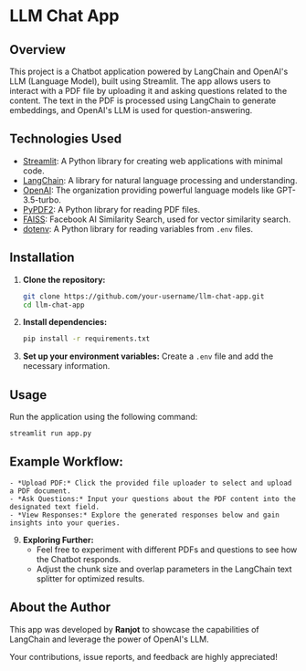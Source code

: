 # LLM Chat App

## Overview
This project is a Chatbot application powered by LangChain and OpenAI's LLM (Language Model), built using Streamlit. The app allows users to interact with a PDF file by uploading it and asking questions related to the content. The text in the PDF is processed using LangChain to generate embeddings, and OpenAI's LLM is used for question-answering.

## Technologies Used
- [Streamlit](https://streamlit.io/): A Python library for creating web applications with minimal code.
- [LangChain](https://github.com/LangChain/langchain): A library for natural language processing and understanding.
- [OpenAI](https://openai.com/): The organization providing powerful language models like GPT-3.5-turbo.
- [PyPDF2](https://pythonhosted.org/PyPDF2/): A Python library for reading PDF files.
- [FAISS](https://github.com/facebookresearch/faiss): Facebook AI Similarity Search, used for vector similarity search.
- [dotenv](https://github.com/theskumar/python-dotenv): A Python library for reading variables from `.env` files.

## Installation
1. **Clone the repository:**
    ```bash
    git clone https://github.com/your-username/llm-chat-app.git
    cd llm-chat-app
    ```

2. **Install dependencies:**
    ```bash
    pip install -r requirements.txt
    ```

3. **Set up your environment variables:**
   Create a `.env` file and add the necessary information.

## Usage
Run the application using the following command:
```bash
streamlit run app.py
```

## **Example Workflow:**
    - *Upload PDF:* Click the provided file uploader to select and upload a PDF document.
    - *Ask Questions:* Input your questions about the PDF content into the designated text field.
    - *View Responses:* Explore the generated responses below and gain insights into your queries.

9. **Exploring Further:**
    - Feel free to experiment with different PDFs and questions to see how the Chatbot responds.
    - Adjust the chunk size and overlap parameters in the LangChain text splitter for optimized results.

## About the Author
This app was developed by **Ranjot** to showcase the capabilities of LangChain and leverage the power of OpenAI's LLM.

Your contributions, issue reports, and feedback are highly appreciated!



